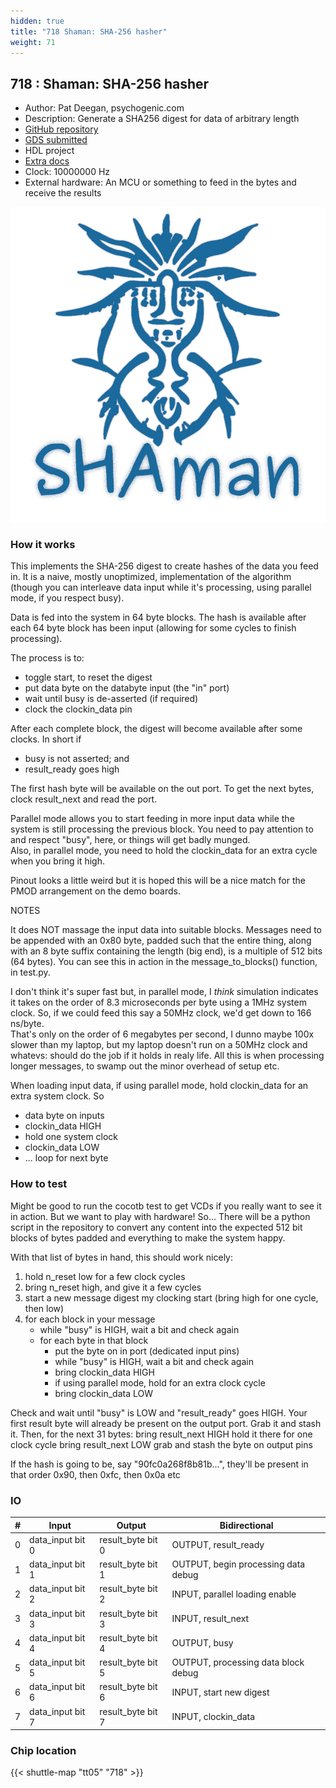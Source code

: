 ```yaml
---
hidden: true
title: "718 Shaman: SHA-256 hasher"
weight: 71
---
```


## 718 : Shaman: SHA-256 hasher

* Author: Pat Deegan, psychogenic.com
* Description: Generate a SHA256 digest for data of arbitrary length
* [GitHub repository](https://github.com/psychogenic/tt05-shaman)
* [GDS submitted](https://github.com/psychogenic/tt05-shaman/actions/runs/6685122913)
* HDL project
* [Extra docs](README.md)
* Clock: 10000000 Hz
* External hardware: An MCU or something to feed in the bytes and receive the results

![picture](images/picture.jpg)

### How it works

This implements the SHA-256 digest to create hashes of the data you feed in.  It is a naive, mostly unoptimized, implementation
of the algorithm (though you can interleave data input while it's processing, using parallel mode, if you respect busy).

Data is fed into the system in 64 byte blocks.  The hash is available after each 64 byte block has been input (allowing for
some cycles to finish processing).

The process is to:

- toggle start, to reset the digest
- put data byte on the databyte input (the "in" port)
- wait until busy is de-asserted (if required)
- clock the clockin_data pin

After each complete block, the digest will become available after some clocks.  In short if

- busy is not asserted; and
- result_ready goes high

The first hash byte will be available on the out port.  To get the next bytes, clock result_next and read the port.

Parallel mode allows you to start feeding in more input data while the system is still processing the previous
block.  You need to pay attention to and respect "busy", here, or things will get badly munged.  
Also, in parallel mode, you need to hold the clockin_data for an extra cycle when you bring it high.

Pinout looks a little weird but it is hoped this will be a nice match for the PMOD arrangement on the demo boards.

NOTES

It does NOT massage the input data into suitable blocks. Messages need to be appended with an 0x80 byte, padded
such that the entire thing, along with an 8 byte suffix containing the length (big end), is a multiple of 512
bits (64 bytes). You can see this in action in the message_to_blocks() function, in test.py.

I don't think it's super fast but, in parallel mode, I *think* simulation indicates it takes on the order of 8.3 microseconds
per byte using a 1MHz system clock.  So, if we could feed this say a 50MHz clock, we'd get down to 166 ns/byte.  
That's only on the order of 6 megabytes per second, I dunno maybe 100x slower than my laptop, but my
laptop doesn't run on a 50MHz clock and whatevs: should do the job if it holds in realy life.  All this
is when processing longer messages, to swamp out the minor overhead of setup etc.

When loading input data, if using parallel mode, hold clockin_data for an extra system clock.  So

- data byte on inputs
- clockin_data HIGH
- hold one system clock
- clockin_data LOW
- ... loop for next byte


### How to test

Might be good to run the cocotb test to get VCDs if you really want to see it in action.  But we want to play with hardware!
So... There will be a python script in the repository to convert any content into the expected 512 bit blocks of bytes
padded and everything to make the system happy.

With that list of bytes in hand, this should work nicely:

1) hold n_reset low for a few clock cycles
2) bring n_reset high, and give it a few cycles
3) start a new message digest my clocking start (bring high for one cycle, then low)
4) for each block in your message
   - while "busy" is HIGH, wait a bit and check again
   - for each byte in that block
     - put the byte on in port (dedicated input pins)
     - while "busy" is HIGH, wait a bit and check again
     - bring clockin_data HIGH
     - if using parallel mode, hold for an extra clock cycle
     - bring clockin_data LOW

Check and wait until "busy" is LOW and "result_ready" goes HIGH.
Your first result byte will already be present on the output port.
Grab it and stash it.
Then, for the next 31 bytes:
bring result_next HIGH
hold it there for one clock cycle
bring result_next LOW
grab and stash the byte on output pins

If the hash is going to be, say "90fc0a268f8b81b...", they'll be present in that order
0x90, then 0xfc, then 0x0a etc


### IO

| # | Input        | Output       | Bidirectional      |
|---|--------------|--------------| -------------------|
| 0 | data_input bit 0  | result_byte bit 0 | OUTPUT, result_ready |
| 1 | data_input bit 1  | result_byte bit 1 | OUTPUT, begin processing data debug |
| 2 | data_input bit 2  | result_byte bit 2 | INPUT,  parallel loading enable |
| 3 | data_input bit 3  | result_byte bit 3 | INPUT,  result_next |
| 4 | data_input bit 4  | result_byte bit 4 | OUTPUT, busy |
| 5 | data_input bit 5  | result_byte bit 5 | OUTPUT, processing data block debug |
| 6 | data_input bit 6  | result_byte bit 6 | INPUT,  start new digest |
| 7 | data_input bit 7  | result_byte bit 7 | INPUT,  clockin_data |

### Chip location

{{< shuttle-map "tt05" "718" >}}
